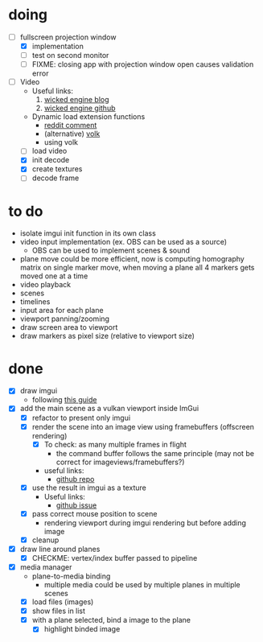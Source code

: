 # doing
- [ ] fullscreen projection window
	- [x] implementation
	- [ ] test on second monitor
	- [ ] FIXME: closing app with projection window open causes validation error
- [ ] Video
	- Useful links:
		1. [wicked engine blog](https://wickedengine.net/2023/05/07/vulkan-video-decoding/)
		2. [wicked engine github]()
	- Dynamic load extension functions
		- [reddit comment](https://www.reddit.com/r/vulkan/comments/jeolie/linker_error_using/)
		- (alternative) [volk](https://github.com/zeux/volk)
		- using volk
	- [ ] load video
	- [x] init decode
	- [x] create textures
	- [ ] decode frame

# to do
- isolate imgui init function in its own class
- video input implementation (ex. OBS can be used as a source)
	- OBS can be used to implement scenes & sound
- plane move could be more efficient, now is computing homography matrix on single marker move, when moving a plane all 4 markers gets moved one at a time
- video playback
- scenes
- timelines
- input area for each plane
- viewport panning/zooming
- draw screen area to viewport
- draw markers as pixel size (relative to viewport size)


# done
- [x] draw imgui
	- following [this guide](https://frguthmann.github.io/posts/vulkan_imgui/)
- [x] add the main scene as a vulkan viewport inside ImGui
	- [x] refactor to present only imgui
	- [x] render the scene into an image view using framebuffers (offscreen rendering)
		- [x] To check: as many multiple frames in flight
			- the command buffer follows the same principle (may not be correct for imageviews/framebuffers?)
		- useful links:
			- [github repo](https://github.com/SaschaWillems/Vulkan/blob/master/examples/offscreen/offscreen.cpp)
	- [x] use the result in imgui as a texture
		- Useful links:
			- [github issue](https://github.com/ocornut/imgui/issues/5110)
	- [x] pass correct mouse position to scene
		- rendering viewport during imgui rendering but before adding image
	- [x] cleanup
- [x] draw line around planes
	- [x] CHECKME: vertex/index buffer passed to pipeline
- [x] media manager
	- plane-to-media binding
		- multiple media could be used by multiple planes in multiple scenes
	- [x] load files (images)
	- [x] show files in list
	- [x] with a plane selected, bind a image to the plane
		- [x] highlight binded image